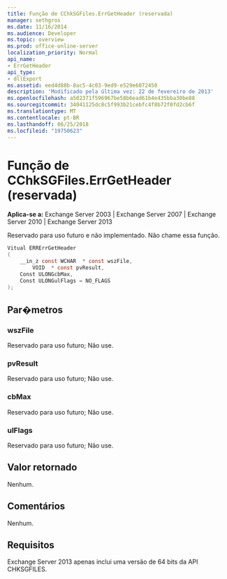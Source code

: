 ```yaml
---
title: Função de CChkSGFiles.ErrGetHeader (reservada)
manager: sethgros
ms.date: 11/16/2014
ms.audience: Developer
ms.topic: overview
ms.prod: office-online-server
localization_priority: Normal
api_name:
- ErrGetHeader
api_type:
- dllExport
ms.assetid: eed4d88b-8ac5-4c03-9ed9-e529e6072450
description: 'Modificado pela última vez: 22 de fevereiro de 2013'
ms.openlocfilehash: a502371f596967be58b6ead61b4e435bba30be88
ms.sourcegitcommit: 34041125dc8c5f993b21cebfc4f8b72f0fd2cb6f
ms.translationtype: MT
ms.contentlocale: pt-BR
ms.lasthandoff: 06/25/2018
ms.locfileid: "19750623"
---
```

# <a name="cchksgfileserrgetheader-function-reserved"></a>Função de CChkSGFiles.ErrGetHeader (reservada)

**Aplica-se a:** Exchange Server 2003 | Exchange Server 2007 | Exchange Server 2010 | Exchange Server 2013
  
Reservado para uso futuro e não implementado. Não chame essa função. 
  
```cs
Vitual ERRErrGetHeader  
(
    __in_z const WCHAR  * const wszFile,
        VOID  * const pvResult,
    Const ULONGcbMax,
    Const ULONGulFlags = NO_FLAGS
);

```

## <a name="parameters"></a>Par�metros

### <a name="wszfile"></a>wszFile
  
Reservado para uso futuro; Não use.
    
### <a name="pvresult"></a>pvResult
  
Reservado para uso futuro; Não use.
    
### <a name="cbmax"></a>cbMax
  
Reservado para uso futuro; Não use.
    
### <a name="ulflags"></a>ulFlags
  
Reservado para uso futuro; Não use.
    
## <a name="return-value"></a>Valor retornado

Nenhum.
  
## <a name="remarks"></a>Comentários

Nenhum.
  
## <a name="requirements"></a>Requisitos

Exchange Server 2013 apenas inclui uma versão de 64 bits da API CHKSGFILES.
  

